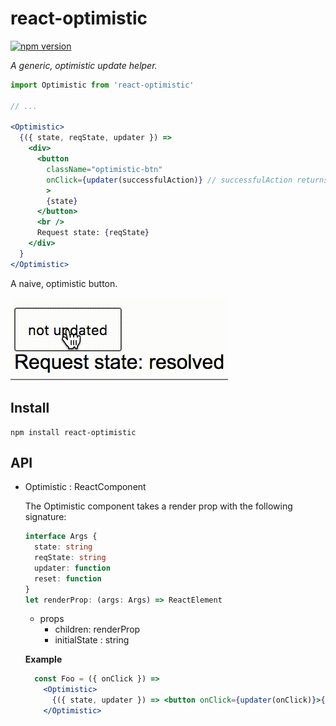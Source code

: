 # react-optimistic 

[![npm version](https://badge.fury.io/js/react-optimistic.svg)](https://badge.fury.io/js/react-optimistic)

_A generic, optimistic update helper._

```jsx
import Optimistic from 'react-optimistic'

// ...

<Optimistic>
  {({ state, reqState, updater }) =>
    <div>
      <button
        className="optimistic-btn"
        onClick={updater(successfulAction)} // successfulAction returns a Promise
        >
        {state}
      </button>
      <br />
      Request state: {reqState}
    </div>
  }
</Optimistic>
```
A naive, optimistic button.

![naive optimistic button gif](./react-optimistic-naive.gif)

## Install

```
npm install react-optimistic
```

## API

- Optimistic : ReactComponent

  The Optimistic component takes a render prop with the following signature:
  ```typescript
  interface Args {
    state: string
    reqState: string
    updater: function
    reset: function
  }
  let renderProp: (args: Args) => ReactElement
  ```

  - props
    - children: renderProp
    - initialState : string

  **Example**
  ```jsx
    const Foo = ({ onClick }) =>
      <Optimistic>
        {({ state, updater }) => <button onClick={updater(onClick)}>{state}</button>}
      </Optimistic>
  ```
